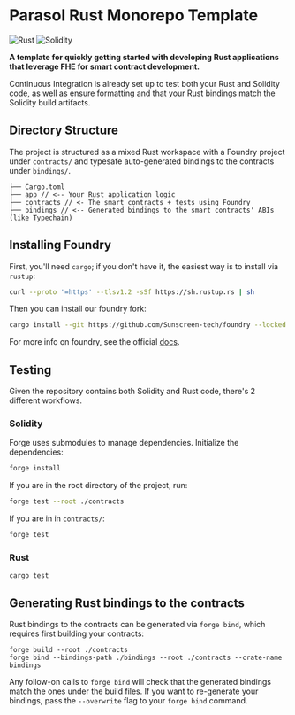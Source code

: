 # Parasol Rust Monorepo Template

![Rust](https://github.com/Sunscreen-tech/parasol-rust-template/workflows/Rust/badge.svg)
![Solidity](https://github.com/Sunscreen-tech/parasol-rust-template/workflows/Solidity/badge.svg)

**A template for quickly getting started with developing Rust applications that
leverage FHE for smart contract development.**

Continuous Integration is already set up to test both your Rust and Solidity
code, as well as ensure formatting and that your Rust bindings match the
Solidity build artifacts.

## Directory Structure

The project is structured as a mixed Rust workspace with a Foundry project under
`contracts/` and typesafe auto-generated bindings to the contracts under
`bindings/`.

```
├── Cargo.toml
├── app // <-- Your Rust application logic
├── contracts // <- The smart contracts + tests using Foundry
├── bindings // <-- Generated bindings to the smart contracts' ABIs (like Typechain)
```

## Installing Foundry

First, you'll need `cargo`; if you don't have it, the easiest way is to install via `rustup`:

```sh
curl --proto '=https' --tlsv1.2 -sSf https://sh.rustup.rs | sh
```

Then you can install our foundry fork:

```sh
cargo install --git https://github.com/Sunscreen-tech/foundry --locked --profile local forge cast anvil
```

For more info on foundry, see the official
[docs](https://book.getfoundry.sh/).

## Testing

Given the repository contains both Solidity and Rust code, there's 2 different
workflows.

### Solidity

Forge uses submodules to manage dependencies. Initialize the dependencies:

```bash
forge install
```

If you are in the root directory of the project, run:

```bash
forge test --root ./contracts
```

If you are in in `contracts/`:

```bash
forge test
```

### Rust

```
cargo test
```

## Generating Rust bindings to the contracts

Rust bindings to the contracts can be generated via `forge bind`, which requires
first building your contracts:

```
forge build --root ./contracts
forge bind --bindings-path ./bindings --root ./contracts --crate-name bindings
```

Any follow-on calls to `forge bind` will check that the generated bindings match
the ones under the build files. If you want to re-generate your bindings, pass
the `--overwrite` flag to your `forge bind` command.
